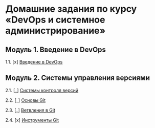 # Домашние задания по курсу «DevOps и системное администрирование» 

## Модуль 1. Введение в DevOps

1.1. [x] [Введение в DevOps](01-intro-01/README.md)


## Модуль 2. Системы управления версиями

2.1. [_] [Системы контроля версий](02-git-01-vcs/README.md)

2.2. [_] [Основы Git](02-git-02-base/README.md)

2.3. [_] [Ветвления в Git](02-git-03-branching/README.md)

2.4. [x] [Инструменты Git](02-git-04-tools/README.md)

